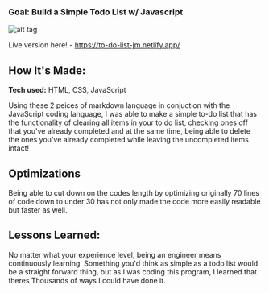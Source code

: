 ### Goal: Build a Simple Todo List w/ Javascript

![alt tag](https://i.imgur.com/HWoztBw.png)

Live version here! - https://to-do-list-jm.netlify.app/

## How It's Made:

**Tech used:** HTML, CSS, JavaScript

Using these 2 peices of markdown language in conjuction with the JavaScript coding language, I was able to make a simple to-do list that has the functionality of clearing all items in your to do list, checking ones off that you've already completed and at the same time, being able to delete the ones you've already completed while leaving the uncompleted items intact!

## Optimizations

Being able to cut down on the codes length by optimizing originally 70 lines of code down to under 30 has not only made the code more easily readable but faster as well.

## Lessons Learned:

No matter what your experience level, being an engineer means continuously learning. Something you'd think as simple as a todo list would be a straight forward thing, but as I was coding this program, I learned that theres Thousands of ways I could have done it.

